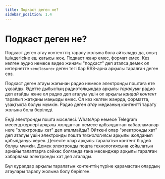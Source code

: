 ```yaml
---
title: Подкаст деген не?
sidebar_position: 1.4
---
```


# Подкаст деген не?

Подкаст деген атау контенттің таралу жолына бола айтылады да, оның ішіндегісіне еш қатысы жоқ. Подкаст жанр емес, формат емес. Кез келген аудио немесе видео жинағы "подкаст" деп аталса демек ол интернетте `<enclosure>` деген тегі бар RSS-арна арқылы таралған деген сөз.

Подкаст деген атауы жағынан радио немесе электронды поштаға өте ұқсайды. Әдетте дыбыстың радиотолқындар арқылы _таралуын_ радио деп атайды және ол радио деп аталуы үшін ол арқылы _қандай контент_ таралып жатқаны маңызды емес. Ол кез келген жанрда, форматта, ұзақтықта болуы мүмкін. Радио деген _атау_ медианың контентті тарату жолына бола беріледі.

Енді электронды пошта мәселесі. WhatsApp немесе Telegram месенджерлері арқылы жолданған немесе қабылданған хабарламалар неге "электронды хат" деп аталмайды? Өйткені олар "электронды хат" деп аталуы үшін электронды пошта _технологиясы_ арқылы жолданып қабылдануы керек. Десекте олар арқылы таралатын контент бірдей болуы мүмкін. Демек электронды пошта технологиясына қойылатын арнайы талаптарға сәйкес болғанда ғана месенджер арқылы таралған хабарлама электронды хат деп аталады.

Бұл құралдар арқылы таралатын контенттің түріне қарамастан олардың атаулары таралу жолына болу берілген.
